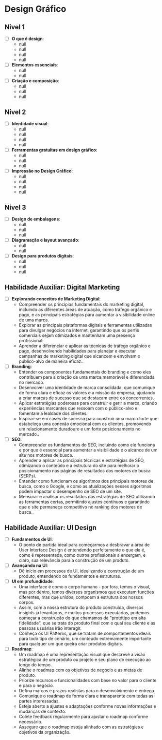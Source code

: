 # Design Gráfico
## Nivel 1
- [ ] **O que é design**:
   - null
   - null
   - null
   - null
- [ ] **Elementos essenciais**:
   - null
   - null
- [ ] **Criação e composição**:
   - null
   - null
   - null
## Nivel 2
- [ ] **Identidade visual**:
   - null
   - null
   - null
   - null
- [ ] **Ferramentas gratuitas em design gráfico**:
   - null
   - null
   - null
- [ ] **Impressão no Design Gráfico**:
   - null
   - null
   - null
   - null
## Nivel 3
- [ ] **Design de embalagens**:
   - null
   - null
   - null
- [ ] **Diagramação e layout avançado**:
   - null
   - null
- [ ] **Design para produtos digitais**:
   - null
   - null
   - null
## Habilidade Auxiliar: Digital Marketing 
- [ ] **Explorando conceitos de Marketing Digital**:
   - Compreender os princípios fundamentais do marketing digital, incluindo as diferentes áreas de atuação, como tráfego orgânico e pago, e as principais estratégias para aumentar a visibilidade online de uma marca.
   - Explorar as principais plataformas digitais e ferramentas utilizadas para divulgar negócios na internet, garantindo que os perfis comerciais sejam otimizados e mantenham uma presença profissional.
   - Aprender a diferenciar e aplicar as técnicas de tráfego orgânico e pago, desenvolvendo habilidades para planejar e executar campanhas de marketing digital que alcancem e envolvam o público-alvo de maneira eficaz..
- [ ] **Branding**:
   - Entender os componentes fundamentais do branding e como eles contribuem para a criação de uma marca memorável e diferenciada no mercado.
   - Desenvolver uma identidade de marca consolidada, que comunique de forma clara e eficaz os valores e a missão da empresa, ajudando a criar marcas de sucesso que se destacam entre os concorrentes.
   - Aplicar estratégias poderosas para construir e gerir a marca, criando experiências marcantes que ressoam com o público-alvo e fomentam a lealdade dos clientes.
   - Inspirar-se em cases de sucesso para construir uma marca forte que estabeleça uma conexão emocional com os clientes, promovendo um relacionamento duradouro e um forte posicionamento no mercado..
- [ ] **SEO**:
   - Compreender os fundamentos do SEO, incluindo como ele funciona e por que é essencial para aumentar a visibilidade e o alcance de um site nos motores de busca.
   - Aprender a aplicar as principais técnicas e estratégias de SEO, otimizando o conteúdo e a estrutura do site para melhorar o posicionamento nas páginas de resultados dos motores de busca (SERPs).
   - Entender como funcionam os algoritmos dos principais motores de busca, como o Google, e como as atualizações nesses algoritmos podem impactar o desempenho de SEO de um site.
   - Mensurar e analisar os resultados das estratégias de SEO utilizando as ferramentas certas, permitindo ajustes contínuos e garantindo que o site permaneça competitivo no ranking dos motores de busca..
## Habilidade Auxiliar: UI Design 
- [ ] **Fundamentos de UI**:
   - O ponto de partida ideal para começarmos a desbravar a área de User Interface Design é entendendo perfeitamente o que ela é, como é representada, como outros profissionais a enxergam, e claro, sua relevância para a construção de um produto.
- [ ] **Avançando na UI**:
   - Dê início em processos de UI, idealizando a construção de um produto, entendendo os fundamentos e estruturas.
- [ ] **UI em profundidade**:
   - Uma interface é como o corpo humano - por fora, temos o visual, mas por dentro, temos diversos organismos que executam funções diferentes, mas que unidos, compoem a estrutura dos nossos corpos.
   - Assim, com a nossa estrutura do produto construída, diversos insights já levantados, e muitos processos executados, podemos começar a construção do que chamamos de "protótipo em alta fidelidade", que se trata do produto final com o qual seu cliente e as pessoas usuárias irão interagir.
   - Conheça os UI Patterns, que se tratam de comportamentos ideais para todo tipo de cenário, um conteúdo extremamente importante para qualquer um que queira criar produtos digitais.
- [ ] **Roadmap**:
   - Um roadmap é uma representação visual que descreve a visão estratégica de um produto ou projeto e seu plano de execução ao longo do tempo.
   - Alinhe o roadmap com os objetivos de negócio e as metas do produto.
   - Priorize recursos e funcionalidades com base no valor para o cliente e para o negócio.
   - Defina marcos e prazos realistas para o desenvolvimento e entrega.
   - Comunique o roadmap de forma clara e transparente com todas as partes interessadas.
   - Esteja aberto a ajustes e adaptações conforme novas informações e mudanças de contexto.
   - Colete feedback regularmente para ajustar o roadmap conforme necessário.
   - Assegure que o roadmap esteja alinhado com as estratégias e objetivos da organização.
